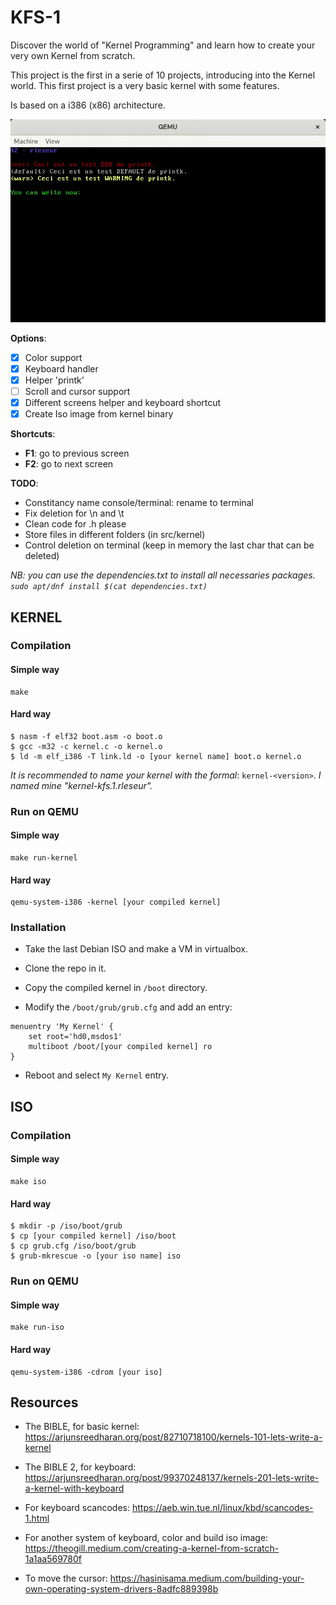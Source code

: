 # KFS-1

Discover the world of "Kernel Programming" and learn how to create your very own Kernel from scratch.

This project is the first in a serie of 10 projects, introducing into the Kernel world. This first project is a very basic kernel with some features.

Is based on a i386 (x86) architecture.

![](https://github.com/GAsNA/KFS-1/blob/scroll_cursor_support/images/presentation_kfs-1_rleseur.gif)

**Options**:
- [x] Color support
- [x] Keyboard handler
- [x] Helper 'printk'
- [ ] Scroll and cursor support
- [x] Different screens helper and keyboard shortcut
- [x] Create Iso image from kernel binary

**Shortcuts**:
- **F1**: go to previous screen
- **F2**: go to next screen

**TODO**:
- Constitancy name console/terminal: rename to terminal
- Fix deletion for \n and \t
- Clean code for .h please
- Store files in different folders (in src/kernel)
- Control deletion on terminal (keep in memory the last char that can be deleted)

*NB: you can use the dependencies.txt to install all necessaries packages. ``sudo apt/dnf install $(cat dependencies.txt)``*

## KERNEL

### Compilation

#### Simple way

```
make
```

#### Hard way

```
$ nasm -f elf32 boot.asm -o boot.o
$ gcc -m32 -c kernel.c -o kernel.o
$ ld -m elf_i386 -T link.ld -o [your kernel name] boot.o kernel.o
```

<i>It is recommended to name your kernel with the formal</i>: ``kernel-<version>``. <i>I named mine "kernel-kfs.1.rleseur".</i>

### Run on QEMU

#### Simple way

```
make run-kernel
```

#### Hard way

```
qemu-system-i386 -kernel [your compiled kernel]
```

### Installation

- Take the last Debian ISO and make a VM in virtualbox.

- Clone the repo in it.

- Copy the compiled kernel in ``/boot`` directory.

- Modify the ``/boot/grub/grub.cfg`` and add an entry:

```
menuentry 'My Kernel' {
	set root='hd0,msdos1'
	multiboot /boot/[your compiled kernel] ro
}
```

- Reboot and select ``My Kernel`` entry.

## ISO

### Compilation

#### Simple way

```
make iso
```

#### Hard way

```
$ mkdir -p /iso/boot/grub
$ cp [your compiled kernel] /iso/boot
$ cp grub.cfg /iso/boot/grub
$ grub-mkrescue -o [your iso name] iso
```

### Run on QEMU

#### Simple way

```
make run-iso
```

#### Hard way

```
qemu-system-i386 -cdrom [your iso]
```

## Resources

- The BIBLE, for basic kernel: https://arjunsreedharan.org/post/82710718100/kernels-101-lets-write-a-kernel

- The BIBLE 2, for keyboard: https://arjunsreedharan.org/post/99370248137/kernels-201-lets-write-a-kernel-with-keyboard

- For keyboard scancodes: https://aeb.win.tue.nl/linux/kbd/scancodes-1.html

- For another system of keyboard, color and build iso image: https://theogill.medium.com/creating-a-kernel-from-scratch-1a1aa569780f

- To move the cursor: https://hasinisama.medium.com/building-your-own-operating-system-drivers-8adfc889398b
